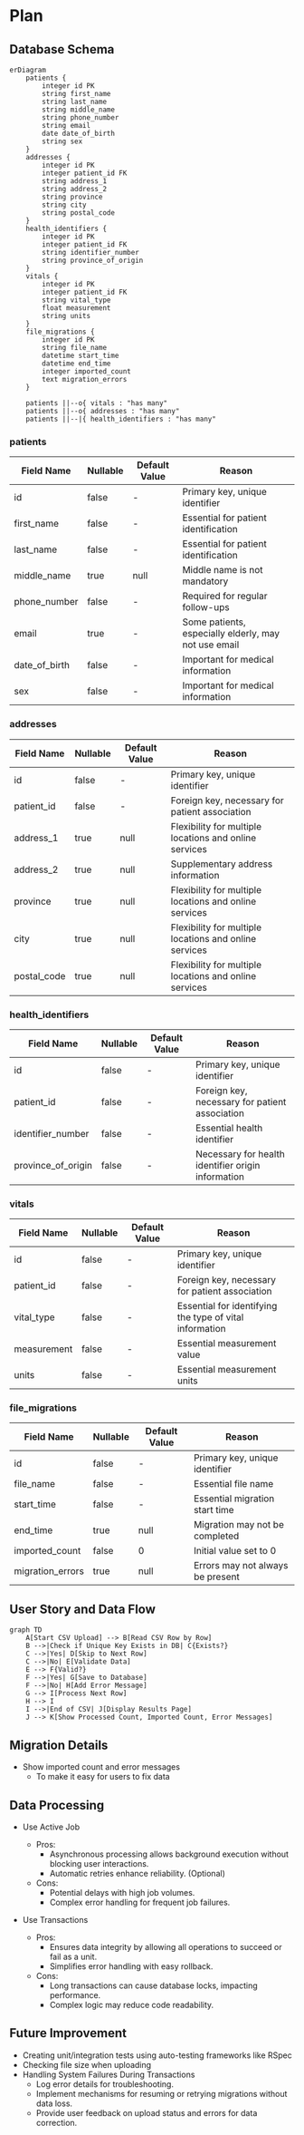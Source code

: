 # Plan

## Database Schema

```mermaid
erDiagram
    patients {
        integer id PK
        string first_name
        string last_name
        string middle_name
        string phone_number
        string email
        date date_of_birth
        string sex
    }
    addresses {
        integer id PK
        integer patient_id FK
        string address_1
        string address_2
        string province
        string city
        string postal_code
    }
    health_identifiers {
        integer id PK
        integer patient_id FK
        string identifier_number
        string province_of_origin
    }
    vitals {
        integer id PK
        integer patient_id FK
        string vital_type
        float measurement
        string units
    }
    file_migrations {
        integer id PK
        string file_name
        datetime start_time
        datetime end_time
        integer imported_count
        text migration_errors
    }

    patients ||--o{ vitals : "has many"
    patients ||--o{ addresses : "has many"
    patients ||--|{ health_identifiers : "has many"
```

### patients

| Field Name    | Nullable | Default Value | Reason                                               |
| ------------- | -------- | ------------- | ---------------------------------------------------- |
| id            | false    | \-            | Primary key, unique identifier                       |
| first_name    | false    | \-            | Essential for patient identification                 |
| last_name     | false    | \-            | Essential for patient identification                 |
| middle_name   | true     | null          | Middle name is not mandatory                         |
| phone_number  | false    | \-            | Required for regular follow-ups                      |
| email         | true     | \-            | Some patients, especially elderly, may not use email |
| date_of_birth | false    | \-            | Important for medical information                    |
| sex           | false    | \-            | Important for medical information                    |

### addresses

| Field Name  | Nullable | Default Value | Reason                                                 |
| ----------- | -------- | ------------- | ------------------------------------------------------ |
| id          | false    | \-            | Primary key, unique identifier                         |
| patient_id  | false    | \-            | Foreign key, necessary for patient association         |
| address_1   | true     | null          | Flexibility for multiple locations and online services |
| address_2   | true     | null          | Supplementary address information                      |
| province    | true     | null          | Flexibility for multiple locations and online services |
| city        | true     | null          | Flexibility for multiple locations and online services |
| postal_code | true     | null          | Flexibility for multiple locations and online services |

### health_identifiers

| Field Name         | Nullable | Default Value | Reason                                             |
| ------------------ | -------- | ------------- | -------------------------------------------------- |
| id                 | false    | \-            | Primary key, unique identifier                     |
| patient_id         | false    | \-            | Foreign key, necessary for patient association     |
| identifier_number  | false    | \-            | Essential health identifier                        |
| province_of_origin | false    | \-            | Necessary for health identifier origin information |

### vitals

| Field Name  | Nullable | Default Value | Reason                                                  |
| ----------- | -------- | ------------- | ------------------------------------------------------- |
| id          | false    | \-            | Primary key, unique identifier                          |
| patient_id  | false    | \-            | Foreign key, necessary for patient association          |
| vital_type  | false    | \-            | Essential for identifying the type of vital information |
| measurement | false    | \-            | Essential measurement value                             |
| units       | false    | \-            | Essential measurement units                             |

### file_migrations

| Field Name       | Nullable | Default Value | Reason                           |
| ---------------- | -------- | ------------- | -------------------------------- |
| id               | false    | \-            | Primary key, unique identifier   |
| file_name        | false    | \-            | Essential file name              |
| start_time       | false    | \-            | Essential migration start time   |
| end_time         | true     | null          | Migration may not be completed   |
| imported_count   | false    | 0             | Initial value set to 0           |
| migration_errors | true     | null          | Errors may not always be present |

## User Story and Data Flow

```mermaid
graph TD
    A[Start CSV Upload] --> B[Read CSV Row by Row]
    B -->|Check if Unique Key Exists in DB| C{Exists?}
    C -->|Yes| D[Skip to Next Row]
    C -->|No| E[Validate Data]
    E --> F{Valid?}
    F -->|Yes| G[Save to Database]
    F -->|No| H[Add Error Message]
    G --> I[Process Next Row]
    H --> I
    I -->|End of CSV| J[Display Results Page]
    J --> K[Show Processed Count, Imported Count, Error Messages]
```

## Migration Details

- Show imported count and error messages
  - To make it easy for users to fix data

## Data Processing

- Use Active Job

  - Pros:
    - Asynchronous processing allows background execution without blocking user interactions.
    - Automatic retries enhance reliability. (Optional)
  - Cons:
    - Potential delays with high job volumes.
    - Complex error handling for frequent job failures.

- Use Transactions

  - Pros:
    - Ensures data integrity by allowing all operations to succeed or fail as a unit.
    - Simplifies error handling with easy rollback.
  - Cons:
    - Long transactions can cause database locks, impacting performance.
    - Complex logic may reduce code readability.

## Future Improvement

- Creating unit/integration tests using auto-testing frameworks like RSpec
- Checking file size when uploading
- Handling System Failures During Transactions
  - Log error details for troubleshooting.
  - Implement mechanisms for resuming or retrying migrations without data loss.
  - Provide user feedback on upload status and errors for data correction.
